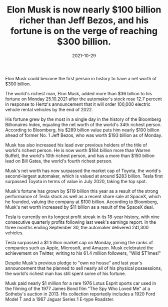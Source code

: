 ﻿---
title: Elon Musk is now nearly $100 billion richer than Jeff Bezos, and his fortune is on the verge of reaching $300 billion.
date: 2021-10-29
description: I am a description of a great article
img: /images/article/BREAKING-Elon-Musk-is-now-nearly-100-billion-richer-than-Jeff-Bezos-and-his-fortune-is-on-the-verge-of-reaching-300-billion/1.png
alt: Elon Musk is now nearly $100 billion richer than Jeff Bezos, and his fortune is on the verge of reaching $300 billion.
tags: 
  - Hashtag 1
  - Hashtag 2
  - Hashtag 3
  - Hashtag 4
  - Hashtag 5
  - Hashtag 6
order: 1
---

Elon Musk could become the first person in history to have a net worth of $300 billion.

The world's richest man, Elon Musk, added more than $36 billion to his fortune on Monday 25.10.2021 after the automaker's stock rose 12.7 percent in response to Hertz's announcement that it will order 100,000 electric vehicle rental vehicles by the end of 2022.

His fortune grew by the most in a single day in the history of the Bloomberg Billionaires Index, equaling the net worth of the world's 34th richest person. According to Bloomberg, his $289 billion value puts him nearly $100 billion ahead of former No. 1 Jeff Bezos, who was worth $193 billion as of Monday.

Musk has also increased his lead over previous holders of the title of world's richest person. He is now worth $184 billion more than Warren Buffett, the world's 10th richest person, and has a more than $150 billion lead on Bill Gates, the world's fourth richest person.

Musk's net worth has now surpassed the market cap of Toyota, the world's second-largest automaker, which is valued at around $283 billion. Tesla first surpassed Toyota in terms of value in July 2020, taking the top spot.

Musk's fortune has grown by $119 billion this year as a result of the strong performance of Tesla stock as well as a recent share sale at SpaceX, which he founded, valuing the company at $100 billion. According to Bloomberg, Musk's net worth increased by $11 billion as a result of the SpaceX deal.

Tesla is currently on its longest profit streak in its 18-year history, with nine consecutive quarterly profits following last week's earnings report. In the three months ending September 30, the automaker delivered 241,300 vehicles.

Tesla surpassed a $1 trillion market cap on Monday, joining the ranks of companies such as Apple, Microsoft, and Amazon. Musk celebrated the achievement on Twitter, writing to his 61.4 million followers, "Wild $T1mes!"

Despite Musk's previous pledge to "own no house" and last year's announcement that he planned to sell nearly all of his physical possessions, the world's richest man has still spent some of his fortune.

Musk paid nearly $1 million for a rare 1976 Lotus Esprit sports car used in the filming of the 1977 James Bond film "The Spy Who Loved Me" at a Sotheby's auction in 2013. His collection reportedly includes a 1920 Ford Model T and a 1967 Jaguar Series 1 E-type Roadster.